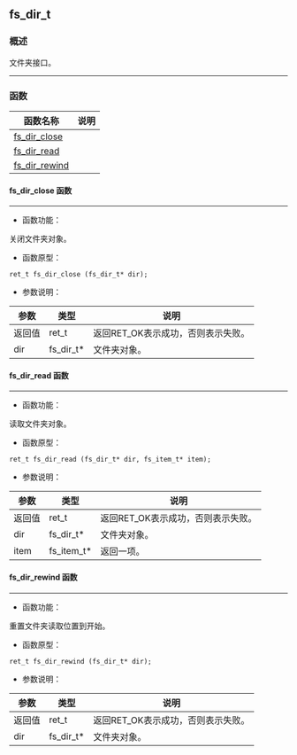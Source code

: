 ## fs\_dir\_t
### 概述

 文件夹接口。



----------------------------------
### 函数
<p id="fs_dir_t_methods">

| 函数名称 | 说明 | 
| -------- | ------------ | 
| <a href="#fs_dir_t_fs_dir_close">fs\_dir\_close</a> |  |
| <a href="#fs_dir_t_fs_dir_read">fs\_dir\_read</a> |  |
| <a href="#fs_dir_t_fs_dir_rewind">fs\_dir\_rewind</a> |  |
#### fs\_dir\_close 函数
-----------------------

* 函数功能：

> <p id="fs_dir_t_fs_dir_close">
 关闭文件夹对象。





* 函数原型：

```
ret_t fs_dir_close (fs_dir_t* dir);
```

* 参数说明：

| 参数 | 类型 | 说明 |
| -------- | ----- | --------- |
| 返回值 | ret\_t | 返回RET\_OK表示成功，否则表示失败。 |
| dir | fs\_dir\_t* | 文件夹对象。 |
#### fs\_dir\_read 函数
-----------------------

* 函数功能：

> <p id="fs_dir_t_fs_dir_read">
 读取文件夹对象。





* 函数原型：

```
ret_t fs_dir_read (fs_dir_t* dir, fs_item_t* item);
```

* 参数说明：

| 参数 | 类型 | 说明 |
| -------- | ----- | --------- |
| 返回值 | ret\_t | 返回RET\_OK表示成功，否则表示失败。 |
| dir | fs\_dir\_t* | 文件夹对象。 |
| item | fs\_item\_t* | 返回一项。 |
#### fs\_dir\_rewind 函数
-----------------------

* 函数功能：

> <p id="fs_dir_t_fs_dir_rewind">
 重置文件夹读取位置到开始。





* 函数原型：

```
ret_t fs_dir_rewind (fs_dir_t* dir);
```

* 参数说明：

| 参数 | 类型 | 说明 |
| -------- | ----- | --------- |
| 返回值 | ret\_t | 返回RET\_OK表示成功，否则表示失败。 |
| dir | fs\_dir\_t* | 文件夹对象。 |
